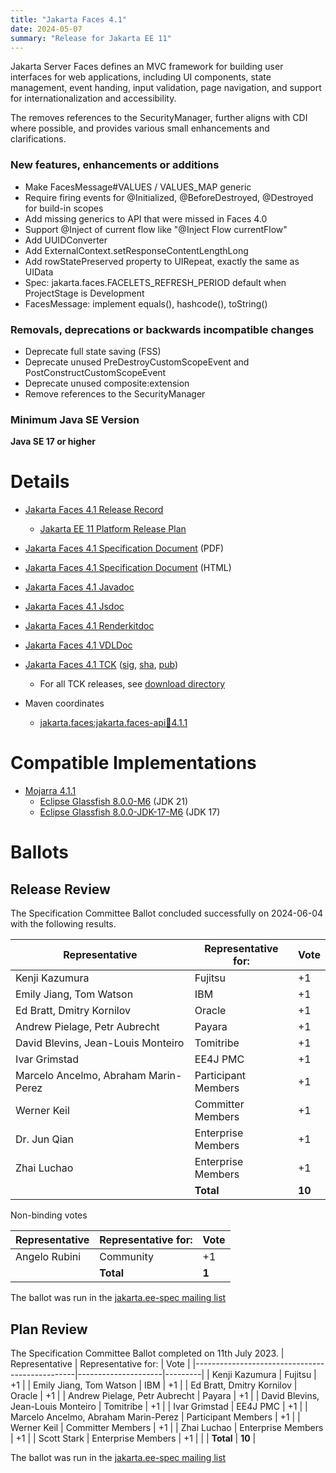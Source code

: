 ```yaml
---
title: "Jakarta Faces 4.1"
date: 2024-05-07
summary: "Release for Jakarta EE 11"
---
```

Jakarta Server Faces defines an MVC framework for building user interfaces for web applications,
including UI components, state management, event handing, input validation, page navigation, and
support for internationalization and accessibility.

The removes references to the SecurityManager, further aligns with CDI where possible, and provides various small enhancements and clarifications.

### New features, enhancements or additions
* Make FacesMessage#VALUES / VALUES_MAP generic
* Require firing events for @Initialized, @BeforeDestroyed, @Destroyed for build-in scopes
* Add missing generics to API that were missed in Faces 4.0
* Support @Inject of current flow like "@Inject Flow currentFlow"
* Add UUIDConverter
* Add ExternalContext.setResponseContentLengthLong
* Add rowStatePreserved property to UIRepeat, exactly the same as UIData
* Spec: jakarta.faces.FACELETS_REFRESH_PERIOD default when ProjectStage is Development
* FacesMessage: implement equals(), hashcode(), toString()

### Removals, deprecations or backwards incompatible changes
* Deprecate full state saving (FSS)
* Deprecate unused PreDestroyCustomScopeEvent and PostConstructCustomScopeEvent
* Deprecate unused composite:extension
* Remove references to the SecurityManager

### Minimum Java SE Version
**Java SE 17 or higher**

# Details

* [Jakarta Faces 4.1 Release Record](https://projects.eclipse.org/projects/ee4j.faces/releases/4.1)
  * [Jakarta EE 11 Platform Release Plan](https://jakartaee.github.io/platform/jakartaee11/JakartaEE11ReleasePlan)

* [Jakarta Faces 4.1 Specification Document](./jakarta-faces-4.1.pdf) (PDF)
* [Jakarta Faces 4.1 Specification Document](./jakarta-faces-4.1.html) (HTML)
* [Jakarta Faces 4.1 Javadoc](./apidocs)
* [Jakarta Faces 4.1 Jsdoc](./jsdoc)
* [Jakarta Faces 4.1 Renderkitdoc](./renderkitdoc)
* [Jakarta Faces 4.1 VDLDoc](./vdldoc)
* [Jakarta Faces 4.1 TCK](https://download.eclipse.org/jakartaee/faces/4.1/jakarta-faces-tck-4.1.1.zip) ([sig](https://download.eclipse.org/jakartaee/faces/4.1/jakarta-faces-tck-4.1.1.zip.sig), [sha](https://download.eclipse.org/jakartaee/faces/4.1/jakarta-faces-tck-4.1.1.zip.sha256), [pub](https://raw.githubusercontent.com/jakartaee/specification-committee/master/jakartaee-spec-committee.pub))
  * For all TCK releases, see [download directory](https://download.eclipse.org/jakartaee/faces/4.1/)
* Maven coordinates
  * [jakarta.faces:jakarta.faces-api:jar:4.1.1](https://central.sonatype.com/artifact/jakarta.faces/jakarta.faces-api/4.1.1/jar)

# Compatible Implementations

 * [Mojarra 4.1.1](https://github.com/eclipse-ee4j/mojarra/releases/tag/4.1.1-RELEASE)
    * [Eclipse Glassfish 8.0.0-M6](https://repo1.maven.org/maven2/org/glassfish/main/distributions/glassfish/8.0.0-M6/glassfish-8.0.0-M6.zip) (JDK 21)
    * [Eclipse Glassfish 8.0.0-JDK-17-M6](https://repo1.maven.org/maven2/org/glassfish/main/distributions/glassfish/8.0.0-JDK17-M6/) (JDK 17)

# Ballots
## Release Review

The Specification Committee Ballot concluded successfully on 2024-06-04 with the following results.

| Representative                                 | Representative for: |  Vote   |
|------------------------------------------------|---------------------|---------|
| Kenji Kazumura                                 | Fujitsu             |   +1    |
| Emily Jiang, Tom Watson                        | IBM                 |   +1    |
| Ed Bratt, Dmitry Kornilov                      | Oracle              |   +1    |
| Andrew Pielage, Petr Aubrecht                  | Payara              |   +1    |
| David Blevins, Jean-Louis Monteiro             | Tomitribe           |   +1    |
| Ivar Grimstad                                  | EE4J PMC            |   +1    |
| Marcelo Ancelmo, Abraham Marin-Perez           | Participant Members |   +1    |
| Werner Keil                                    | Committer Members   |   +1    |
| Dr. Jun Qian                                   | Enterprise Members  |   +1    |
| Zhai Luchao                                    | Enterprise Members  |   +1    |
|                                                | **Total**           |  **10** |

Non-binding votes

| Representative                                 | Representative for: |  Vote   |
|------------------------------------------------|---------------------|---------|
| Angelo Rubini                                  | Community           |   +1    |
|                                                | **Total**           |  **1**  |

The ballot was run in the [jakarta.ee-spec mailing list](https://www.eclipse.org/lists/jakarta.ee-spec/msg03381.html)


## Plan Review

The Specification Committee Ballot completed on 11th July 2023.
| Representative                                 | Representative for: |  Vote   |
|------------------------------------------------|---------------------|---------|
| Kenji Kazumura                                 | Fujitsu             |   +1    |
| Emily Jiang, Tom Watson                        | IBM                 |   +1    |
| Ed Bratt, Dmitry Kornilov                      | Oracle              |   +1    |
| Andrew Pielage, Petr Aubrecht                  | Payara              |   +1    |
| David Blevins, Jean-Louis Monteiro             | Tomitribe           |   +1    |
| Ivar Grimstad                                  | EE4J PMC            |   +1    |
| Marcelo Ancelmo, Abraham Marin-Perez           | Participant Members |   +1    |
| Werner Keil                                    | Committer Members   |   +1    |
| Zhai Luchao                                    | Enterprise Members  |   +1    |
| Scott Stark                                    | Enterprise Members  |   +1    |
|                                                | **Total**           | **10**  |


The ballot was run in the [jakarta.ee-spec mailing list](https://www.eclipse.org/lists/jakarta.ee-spec/msg02949.html)

